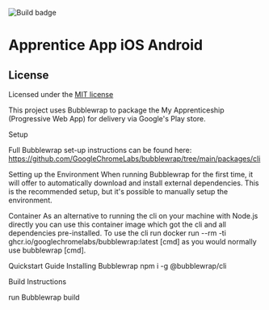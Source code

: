 ![Build badge](https://sfa-gov-uk.visualstudio.com/_apis/public/build/definitions/c39e0c0b-7aff-4606-b160-3566f3bbce23/788/badge)

# Apprentice App iOS Android



## License

Licensed under the [MIT license](LICENSE)



This project uses Bubblewrap to package the My Apprenticeship (Progressive Web App) for delivery via Google's Play store. 


Setup


Full Bubblewrap set-up instructions can be found here: https://github.com/GoogleChromeLabs/bubblewrap/tree/main/packages/cli

Setting up the Environment
When running Bubblewrap for the first time, it will offer to automatically download and install external dependencies. This is the recommended setup, but it's possible to manually setup the environment.

Container
As an alternative to running the cli on your machine with Node.js directly you can use this container image which got the cli and all dependencies pre-installed. To use the cli run docker run --rm -ti ghcr.io/googlechromelabs/bubblewrap:latest [cmd] as you would normally use bubblewrap [cmd].

Quickstart Guide
Installing Bubblewrap
npm i -g @bubblewrap/cli


Build Instructions

run Bubblewrap build